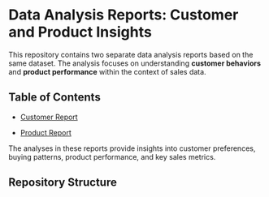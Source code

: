 # Data Analysis Reports: Customer and Product Insights

This repository contains two separate data analysis reports based on the same dataset. The analysis focuses on understanding **customer behaviors** and **product performance** within the context of sales data.

## Table of Contents

- [Customer Report](./CUSTOMERS_REPORT/README.md)

- [Product Report](./PRODUCTS-REPORT/README.md)

The analyses in these reports provide insights into customer preferences, buying patterns, product performance, and key sales metrics.

## Repository Structure

